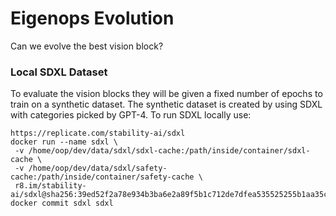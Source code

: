 # Eigenops Evolution

Can we evolve the best vision block?

### Local SDXL Dataset

To evaluate the vision blocks they will be given a fixed number of epochs to train on a synthetic dataset.
The synthetic dataset is created by using SDXL with categories picked by GPT-4.
To run SDXL locally use:

```
https://replicate.com/stability-ai/sdxl
docker run --name sdxl \
 -v /home/oop/dev/data/sdxl/sdxl-cache:/path/inside/container/sdxl-cache \
 -v /home/oop/dev/data/sdxl/safety-cache:/path/inside/container/safety-cache \
 r8.im/stability-ai/sdxl@sha256:39ed52f2a78e934b3ba6e2a89f5b1c712de7dfea535525255b1aa35c5565e08b
docker commit sdxl sdxl
```